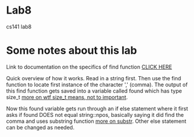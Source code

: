 # Lab8
cs141 lab8

# Some notes about this lab

Link to documentation on the specifics of find function [CLICK HERE](https://www.geeksforgeeks.org/string-find-in-cpp/)

Quick overview of how it works. Read in a string first. Then use the find function to locate first instance of the character ',' (comma). The output of this find function gets saved into a variable called found which has type size_t
[more on wtf size_t means, not to important](https://en.cppreference.com/w/cpp/types/size_t). 

Now this found variable gets run through an if else statement where it first asks if found DOES not equal string::npos, basically saying it did find the comma and uses substring function [more on substr](https://www.cplusplus.com/reference/string/string/substr/). Other else statement can be changed as needed.
